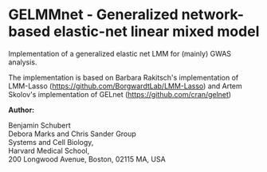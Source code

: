 
# GELMMnet - Generalized network-based elastic-net linear mixed model

Implementation of a generalized elastic net LMM for (mainly) GWAS analysis.

The implementation is based on Barbara Rakitsch's implementation of LMM-Lasso (https://github.com/BorgwardtLab/LMM-Lasso)
and Artem Skolov's implementation of GELnet (https://github.com/cran/gelnet)




**Author:** 

Benjamin Schubert    
Debora Marks and Chris Sander Group    
Systems and Cell Biology,   
Harvard Medical School,   
200 Longwood Avenue, Boston, 02115 MA, USA      


